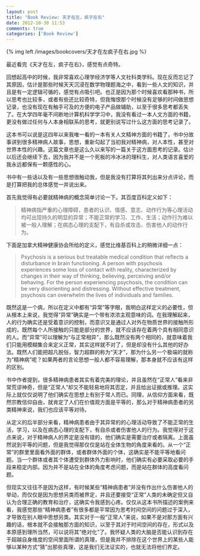 ```yaml
---
layout: post
title: "Book Review: 天才在左，疯子在右"
date: 2012-10-30 11:53
comments: true
categories: ['Book Review']
---
```


{% img left /images/bookcovers/天才在左疯子在右.jpg %}

最近看完《天才在左，疯子在右》，感觉有点奇特。

回想起高中的时候，我非常喜欢心理学经济学等人文社科类学科。现在反而忘记了其原因，估计是那些时候天天沉浸在数学物理题海之中，看到一些人文的知识，并且是有一定逻辑可循的，感觉有点吸引吧。也正是因为那个时候喜欢看那种书，所以思考也比较多，或者有些还比较奇特，但我悔恨那个时候没有足够的时间做思想记录，也没有现在有触手可及的方便的电子产品做辅助，以至于很多思考都丢失了。在大学四年毫不间断地计算机科学学习中，我没有看过一本人文方面的书籍，更没有做过任何与人本身相联系的思考，就更别说写过什么这方面的思考记录了。

这本书可以说是这四年以来我唯一看的一本有关人文精神方面的书籍了，书中分故事讲到很多精神病人故事，思想，重新勾起了当初我对精神病，对人本性，甚至对世界本性的兴趣。这篇文章也是这么久以来写的一篇关于这方面思考的记录。估计以后还会继续下去，因为我并不是一个死板的冷冰冰的理科生，对人类语言喜爱的我永远都保有一颗感性的心。

书中有一些话以及有一些思想很触动我，但是我没有打算将其列出来分点评论，而是打算把我的总体感觉一并说出来。

首先我觉得有必要就精神病的概念简单讨论一下。其百度百科定义如下：

> 精神病指严重的心理障碍，患者的认识、情感、意志、动作行为等心理活动均可出现持久的明显的异常；不能正常的学习、工作、生活；动作行为难以被一般人理解；在病态心理的支配下，有自杀或攻击、伤害他人的动作行为。

下面是加拿大精神健康协会所给的定义，感觉比维基百科上的稍微详细一点：

> Psychosis is a serious but treatable medical condition that reflects a disturbance in brain functioning. A person with psychosis experiences some loss of contact with reality, characterized by changes in their way of thinking, believing, perceiving and/or behaving. For the person experiencing psychosis, the condition can be very disorienting and distressing. Without effective treatment, psychosis can overwhelm the lives of individuals and families.

既然这是一个病，所以在定义中都有“异常”等字眼，我明白这样定义的必要性，但从根本上来说，我觉得“异常”确实是一个带有浓浓主观意味的词。在我理解起来，人的行为确实还是受着意识的控制，而意识又是通过人对外在物质世界的接触所形成的，既然每个人所接触的只能是部分的世界，就不应该存在着两个具有相同意识的人。而“异常”可以理解为“与正常相异”，那么既然没有两个相同的，就意味着我们只能用模糊集合来定义正常，其实这样就不对了，但是却没有什么其他的好办法。既然人们能把超凡脱俗，智力超群的称为“天才”，那为什么另一个极端的就称为“精神病”呢？如果两者的言论思想一般人都不容易理解，那本身就不应该有这样的区别。

书中作者提到，很多精神病患者其实有着完美的理论，并且虽然在“正常人”看来非常荒谬神奇，但是“正常人”却又不能轻易地将其否定，并且给出证据或推理。这实际上就仅仅说明了他们确实在思想上有别于常人而已。同理，从信仰方面来看，既然宗教信仰自由，就肯定了人们在价值观方面是平等的，那么对于精神病患者的另类精神来说，我们也应该平等对待。

从定义的后半部分来看，精神病患者由于其异常的的心理活动导致了不能正常的生活，学习，以及在病态心理的支配下，有自杀或者伤害他人的行为。我觉得对于这点来说，对于精神病人的界定是没有错的，他们确实是需要治疗或者隔离。上面虽然说到平等的问题，但是我觉得那仅仅是站在全体生物的角度来看的。从一个“正常”的群里里面看外面的群体，或者群体外面的个体，这确实是不能平等地看问题。当一个群体或者其个体遭受到群体外力影响时，他们确实有必要采取必要的手段来稳定内部。因为并不是站在全体的角度考虑问题，而是站在群体的高度看问题。

但现实又往往不是因为这样，有时候某些“精神病患者”并没有作出什么伤害他人的举动，而仅仅是因为思想另类而被界定，并且还要接受“正常”人类的未确定但又自认为合理正确的教育和治疗，这确实令我感到心疼。仅仅从这本书所描述的案例来看，我感觉那些“精神病患者”有很多都是平常因为思考时间空间的问题过于深入，才导致在别人眼中思想另类。其实对于一般“正常人”来说，如果不是对那方面有兴趣的话，根本就不会接触那方面的知识，以至于其对于时间空间的存在，形式以及本原感到理所当然，可以说将其“绝对化”了。我怀疑人类的大脑是否能认识到存在于超越自身维度的空间里面所谓的真理，但是我并不排除在这个世界上的某些人能够以某种方式“猜”出那些真理，这是我们无法证实的，也就无法将他们界定。


